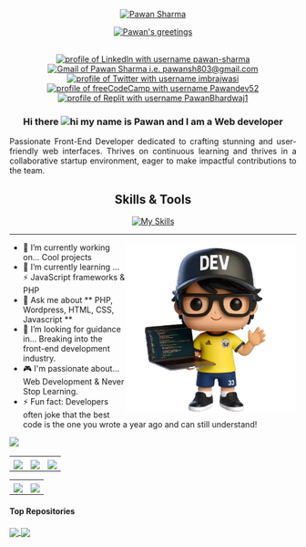 <div align="center">
  <p>
    <a href="https://github.com/PawanDev52">
      <img src="https://readme-typing-svg.demolab.com?font=Fira+Code&size=22&duration=1&pause=1000&center=true&vCenter=true&repeat=false&random=false&width=510&height=25&lines=Welcome+to+Pawan+Sharma's+Profile!" alt="Pawan Sharma"/></a>
  </p>

  <p>
    <a href="https://github.com/PawanDev52">
      <img src="https://readme-typing-svg.demolab.com?font=Fira+Code&size=22&pause=1000&center=true&vCenter=true&random=false&width=550&height=30&lines=Hello+there!;💻+I'm+a+passionate+Web+Developer+💻;📚+Always+learning+new+things+📚;🚀+Eat+Code+Sleep+Repeat+🚀;⚡+Happy+coding+⚡" alt="Pawan's greetings"/></a>
  </p>
</div>

<!-- How To Connect With Me -->
<div align="center">
  <!-- <img src="https://api.visitorbadge.io/api/visitors?path=https%3A%2F%2Fgithub.com%2F1diazdev%2F1diazdev&label=VISITORS&labelColor=%23000&countColor=%230A0209" /> -->
  <br>
  <a href="https://www.linkedin.com/in/pawan-sharma-b29067245"><img src="https://img.shields.io/badge/LinkedIn-d5d5d5?style=for-the-badge&logo=linkedin&logoColor=0A0209" alt="profile of LinkedIn with username pawan-sharma" /></a>
  <a href="mailto:pawansh803@gmail.com"><img src="https://img.shields.io/badge/Gmail-d5d5d5?style=for-the-badge&logo=gmail&logoColor=0A0209" alt="Gmail of Pawan Sharma i.e.   pawansh803@gmail.com" /></a>
  <a href="https://x.com/imbrajwasi?s=09"><img src="https://img.shields.io/badge/Twitter-d5d5d5?style=for-the-badge&logo=x&logoColor=0A0209" alt="profile of Twitter with username imbrajwasi" ></a>
  <a href="https://www.freecodecamp.org/Pawandev52"><img src="https://img.shields.io/badge/freeCodeCamp-d5d5d5?style=for-the-badge&logo=freecodecamp&logoColor=0A0209" alt="profile of freeCodeCamp with username Pawandev52" /></a>
  <a href="https://replit.com/@PawanBhardwaj1"><img src="https://img.shields.io/badge/replit-d5d5d5?style=for-the-badge&logo=replit&logoColor=0A0209" alt="profile of Replit with username PawanBhardwaj1" /></a>
</div>

<!-- # Hello 👋 -->

<div align="center">

### Hi there <img src="https://user-images.githubusercontent.com/1303154/88677602-1635ba80-d120-11ea-84d8-d263ba5fc3c0.gif" width="28px" alt="hi"> my name is Pawan and I am a Web developer

</div>

<p align="justify">Passionate Front-End Developer dedicated to crafting stunning and user-friendly web interfaces. Thrives on continuous learning and thrives in a collaborative startup environment, eager to make impactful contributions to the team.</p>

<!-- ### 🎯 Some technologies I use: -->
<div align="center">

<h2 align="center">Skills & Tools</h2>

[![My Skills](https://skillicons.dev/icons?i=html,css,js,php,bootstrap,wordpress,figma,c,mysql,vscode)](https://skillicons.dev)

</div>

<hr>

 <a href="https://github.com/PawanDev52">
    <img align="right" src="assets/images/dev.webp" width="300">
 </a>

 <!-- ## About Me -->

- 📆 I’m currently working on... Cool projects
- 🌱 I’m currently learning ... ⚡ JavaScript frameworks & PHP
- 💬 Ask me about ** PHP, Wordpress, HTML, CSS, Javascript **
- 🤔 I’m looking for guidance in... Breaking into the front-end development industry.
- 🎮 I'm passionate about... Web Development & Never Stop Learning.
- ⚡ Fun fact: Developers often joke that the best code is the one you wrote a year ago and can still understand!
<!-- - 👯 I’m looking to collaborate on...
- 📝 write
- 🌐 Proud member.
- ✍️ Content Writer.
- 🤔 I’m looking for help with...  -->

<a href="https://github.com/pawandev52?tab=repositories">
<img src="https://streak-stats.demolab.com?user=pawandev52&theme=dark&hide_border=true" /></a>

<table>
  <tr>
    <th><a href="https://github.com/PawanDev52"><img align="center" src="http://github-profile-summary-cards.vercel.app/api/cards/stats?username=PawanDev52&theme=dark" height="220em" /></a></th>
    <th><a href="https://github.com/PawanDev52"><img align="center" src="http://github-profile-summary-cards.vercel.app/api/cards/repos-per-language?username=PawanDev52&exclude=Jupyter%20Notebook&theme=dark" height="220em" /></a></th>
    <th><a href="https://github.com/PawanDev52?tab=repositories"><img align="center" src="https://github-readme-stats.vercel.app/api/top-langs/?username=PawanDev52&layout=compact&theme=dark&hide=jupyter%20notebook,scss,ruby,shell,python&hide_border=true" height="220em" /></a></th>
  </tr>
</table>

<table>
  <tr>
    <th><a href="https://github.com/PawanDev52"><img align="center" src="https://github-contributor-stats.vercel.app/api?username=PawanDev52&limit=5&combine_all_yearly_contributions=true&theme=dark&hide_border=true&custom_title=Top%20Contributed%20Repo" height="200em" /></a>
    </th>
    <th><a href="https://github.com/PawanDev52"><img align="center" src="http://github-profile-summary-cards.vercel.app/api/cards/profile-details?username=PawanDev52&theme=dark" height="180em" /></a>
    </th>
  </tr>
</table>

#### Top Repositories

<a href="https://github.com/PawanDev52/Role-Playing-Game">
<img align="center" src="https://github-readme-stats.vercel.app/api/pin/?username=PawanDev52&repo=Role-Playing-Game&theme=dark&hide_border=true" />
</a>
<a href="https://github.com/PawanDev52/crud-app">
<img align="center" src="https://github-readme-stats.vercel.app/api/pin/?username=PawanDev52&repo=crud-app&theme=dark&hide_border=true" />
</a>

<!-- **************** RESOURCES *************** -->

<!--  - icons...  https://simpleicons.org/ | https://devicon.dev/ |   https://gist.github.com/rxaviers/7360908
  - Company logos...    https://home.aveek.io/GitHub-Profile-Badges/
  Github Generators....
  https://gprm.itsvg.in/  |  https://rahuldkjain.github.io/gh-profile-readme-generator/ -->
